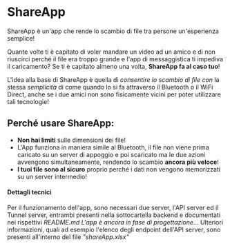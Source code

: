 # ShareApp

ShareApp è un'app che rende lo scambio di file tra persone un'esperienza semplice!

Quante volte ti è capitato di voler mandare un video ad un amico e di non riuscirci perché il file era troppo grande e l'app di messaggistica ti impediva il caricamento?
Se ti è capitato almeno una volta, **ShareApp fa al caso tuo**! 

L'idea alla base di ShareApp è quella di *consentire lo scambio di file con* la stessa *semplicità* di come quando lo si fa attraverso il Bluetooth o il WiFi Direct, anche se i due amici non sono fisicamente vicini per poter utilizzare tali tecnologie!

## Perché usare ShareApp:

 - **Non hai limiti** sulle dimensioni dei file!
 - L'App funziona in maniera simile al Bluetooth, il file non viene prima caricato su un server di appoggio e poi scaricato ma le due azioni avvengono simultaneamente, rendendo lo scambio **ancora più veloce**!
 - **I tuoi file sono al sicuro** proprio perché i dati non vengono memorizzati su un server intermedio!

#### Dettagli tecnici
Per il funzionamento dell'app, sono necessari due server, l'API server ed il Tunnel server, entrambi presenti nella sottocartella backend e documentati nei rispettivi *README.md*
*L'app è ancora in fase di progettazione...*
Ulteriori informazioni, quali ad esempio l'elenco degli endpoint dell'API server, sono presenti all'interno del file *"shareApp.xlsx"*

